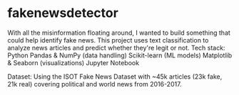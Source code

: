 # fakenewsdetector
With all the misinformation floating around, I wanted to build something that could help identify fake news. This project uses text classification to analyze news articles and predict whether they're legit or not.
Tech stack:
Python
Pandas & NumPy (data handling)
Scikit-learn (ML models)
Matplotlib & Seaborn (visualizations)
Jupyter Notebook

Dataset:
Using the ISOT Fake News Dataset with ~45k articles (23k fake, 21k real) covering political and world news from 2016-2017.
